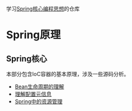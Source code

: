 学习[Spring核心编程思想](https://time.geekbang.org/course/intro/265)的仓库 

# Spring原理

## Spring核心

本部分包含IoC容器的基本原理，涉及一些源码分析。

+ [Bean生命周期的理解](/notes/SpringBean生命周期.md)
+ [理解配置元信息](/notes/Spring配置元信息.md)
+ [Spring中的资源管理](/notes/Spring资源管理(Resource).md)

